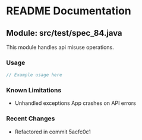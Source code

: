 # README Documentation

## Module: src/test/spec_84.java

This module handles api misuse operations.

### Usage

```javascript
// Example usage here
```

### Known Limitations

- Unhandled exceptions App crashes on API errors

### Recent Changes

- Refactored in commit 5acfc0c1
